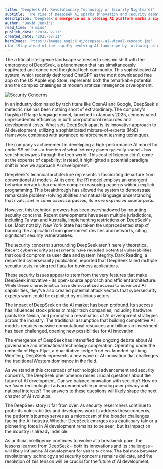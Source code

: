 ```yaml
---
title: 'DeepSeek AI: Revolutionary Technology or Security Nightmare?'
subtitle: 'The rise of DeepSeek AI sparks innovation and security debates in tech world'
description: 'DeepSeek's emergence as a leading AI platform marks a significant shift in the artificial intelligence landscape, combining groundbreaking technology with concerning security implications. This in-depth analysis explores how DeepSeek's innovative approach to AI development has disrupted the industry while raising important questions about security and governance.'
author: 'David Jenkins'
read_time: '8 mins'
publish_date: '2024-02-11'
created_date: '2025-02-11'
heroImage: 'https://images.magick.ai/deepseek-ai-visual-concept.jpg'
cta: 'Stay ahead of the rapidly evolving AI landscape by following us on LinkedIn for daily updates on groundbreaking developments in artificial intelligence and cybersecurity.'
---
```


The artificial intelligence landscape witnessed a seismic shift with the emergence of DeepSeek, a phenomenon that has simultaneously captivated and concerned the global tech community. This sophisticated AI system, which recently dethroned ChatGPT as the most downloaded free app on the US Apple App Store, represents both the remarkable potential and the complex challenges of modern artificial intelligence development.

![Security Concerns](https://i.magick.ai/PIXE/1739299865824_magick_img.webp)

In an industry dominated by tech titans like OpenAI and Google, DeepSeek's meteoric rise has been nothing short of extraordinary. The company's flagship R1 large language model, launched in January 2025, demonstrated unprecedented efficiency in both computational resources and development costs. What sets DeepSeek apart is its innovative approach to AI development, utilizing a sophisticated mixture-of-experts (MoE) framework combined with advanced reinforcement learning techniques.

The company's achievement in developing a high-performance AI model for under $6 million – a fraction of what industry giants typically spend – has sent shockwaves through the tech world. This cost efficiency didn't come at the expense of capability; instead, it highlighted a potential paradigm shift in how we approach AI development.

DeepSeek's technical architecture represents a fascinating departure from conventional AI models. At its core, the R1 model employs an emergent behavior network that enables complex reasoning patterns without explicit programming. This breakthrough has allowed the system to demonstrate remarkable problem-solving abilities and natural language understanding that rivals, and in some cases surpasses, its more expensive counterparts.

However, this technical prowess has been overshadowed by mounting security concerns. Recent developments have seen multiple jurisdictions, including Taiwan and Australia, implementing restrictions on DeepSeek's use. Most notably, New York State has taken the unprecedented step of banning the application from government devices and networks, citing significant security vulnerabilities.

The security concerns surrounding DeepSeek aren't merely theoretical. Recent cybersecurity assessments have revealed potential vulnerabilities that could compromise user data and system integrity. Dark Reading, a respected cybersecurity publication, reported that DeepSeek failed multiple security tests, raising red flags for business applications.

These security issues appear to stem from the very features that make DeepSeek innovative – its open-source approach and efficient architecture. While these characteristics have democratized access to advanced AI capabilities, they've also created potential attack vectors that cybersecurity experts warn could be exploited by malicious actors.

The impact of DeepSeek on the AI market has been profound. Its success has influenced stock prices of major tech companies, including hardware giants like Nvidia, and prompted a reevaluation of AI development strategies across the industry. The traditional assumption that building competitive AI models requires massive computational resources and billions in investment has been challenged, opening new possibilities for AI innovation.

The emergence of DeepSeek has intensified the ongoing debate about AI governance and international technology cooperation. Operating under the umbrella of High-Flyer, a quantitative hedge fund co-founded by Liang Wenfeng, DeepSeek represents a new wave of AI innovation that challenges the traditional Western dominance in the field.

As we stand at this crossroads of technological advancement and security concerns, the DeepSeek phenomenon raises crucial questions about the future of AI development. Can we balance innovation with security? How do we foster technological advancement while protecting user privacy and national interests? The answers to these questions will likely shape the next chapter of AI evolution.

The DeepSeek story is far from over. As security researchers continue to probe its vulnerabilities and developers work to address these concerns, the platform's journey serves as a microcosm of the broader challenges facing the AI industry. Whether DeepSeek emerges as a cautionary tale or a pioneering force in AI development remains to be seen, but its impact on the industry is already indelible.

As artificial intelligence continues to evolve at a breakneck pace, the lessons learned from DeepSeek – both its innovations and its challenges – will likely influence AI development for years to come. The balance between revolutionary technology and security concerns remains delicate, and the resolution of this tension will be crucial for the future of AI development.
